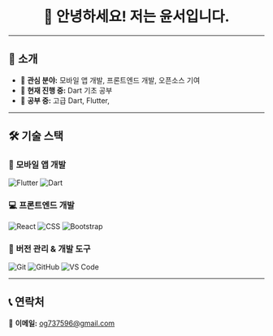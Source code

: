 <h1 align="center">👋 안녕하세요! 저는 윤서입니다.</h1>



---

## 🚀 소개
- 🎯 **관심 분야:** 모바일 앱 개발, 프론트엔드 개발, 오픈소스 기여  
- 🔭 **현재 진행 중:**  Dart 기초 공부
- 🌱 **공부 중:** 고급 Dart, Flutter, 

---

## 🛠️ 기술 스택

### 📱 **모바일 앱 개발**
![Flutter](https://img.shields.io/badge/Flutter-02569B?style=for-the-badge&logo=flutter&logoColor=white)
![Dart](https://img.shields.io/badge/Dart-0175C2?style=for-the-badge&logo=dart&logoColor=white)

### 💻 **프론트엔드 개발**
![React](https://img.shields.io/badge/React-61DAFB?style=for-the-badge&logo=react&logoColor=black)
![CSS](https://img.shields.io/badge/CSS-1572B6?style=for-the-badge&logo=css3&logoColor=white)
![Bootstrap](https://img.shields.io/badge/Bootstrap-7952B3?style=for-the-badge&logo=bootstrap&logoColor=white)

### 🔧 **버전 관리 & 개발 도구**
![Git](https://img.shields.io/badge/Git-F05032?style=for-the-badge&logo=git&logoColor=white)
![GitHub](https://img.shields.io/badge/GitHub-181717?style=for-the-badge&logo=github&logoColor=white)
![VS Code](https://img.shields.io/badge/VS%20Code-007ACC?style=for-the-badge&logo=visual-studio-code&logoColor=white)

---

## 📞 연락처
📧 **이메일:** og737596@gmail.com


